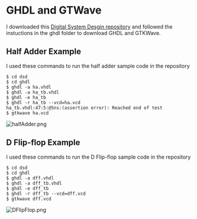 # GHDL and GTWave
I downloaded this [Digital System Desgin repository](https://github.com/kevinwlu/dsd) and followed the instuctions in the ghdl folder to download GHDL and GTKWave. 
## Half Adder Example
I used these commands to run the half adder sample code in the repository
```
$ cd dsd
$ cd ghdl
$ ghdl -a ha.vhdl
$ ghdl -a ha_tb.vhdl
$ ghdl -e ha_tb
$ ghdl -r ha_tb --vcd=ha.vcd
ha_tb.vhdl:47:5:@5ns:(assertion error): Reached end of test
$ gtkwave ha.vcd
```
![halfAdder.png]()

## D Flip-flop Example
I used these commands to run the D Flip-flop sample code in the repository
```
$ cd dsd
$ cd ghdl
$ ghdl -a dff.vhdl
$ ghdl -a dff_tb.vhdl
$ ghdl -e dff_tb
$ ghdl -r dff_tb --vcd=dff.vcd
$ gtkwave dff.vcd
```
![DFlipFlop.png]()
